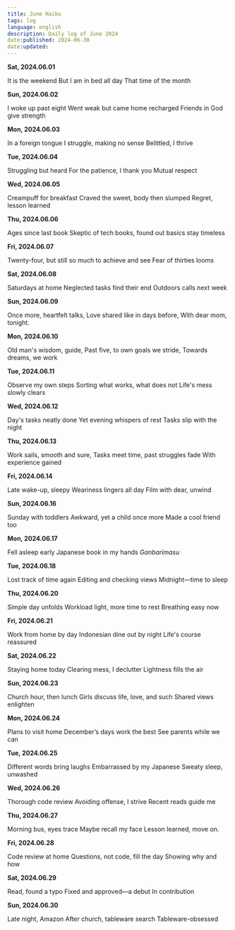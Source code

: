 ```yaml
---
title: June Haiku
tags: log
language: english
description: Daily log of June 2024
date:published: 2024-06-30
date:updated:
---
```


**Sat, 2024.06.01**

It is the weekend
But I am in bed all day
That time of the month

**Sun, 2024.06.02**

I woke up past eight
Went weak but came home recharged
Friends in God give strength

**Mon, 2024.06.03**

In a foreign tongue
I struggle, making no sense
Belittled, I thrive

**Tue, 2024.06.04**

Struggling but heard
For the patience, I thank you
Mutual respect

**Wed, 2024.06.05**

Creampuff for breakfast
Craved the sweet, body then slumped
Regret, lesson learned

**Thu, 2024.06.06**

Ages since last book
Skeptic of tech books, found out
basics stay timeless

**Fri, 2024.06.07**

Twenty-four, but still
so much to achieve and see
Fear of thirties looms

**Sat, 2024.06.08**

Saturdays at home
Neglected tasks find their end
Outdoors calls next week

**Sun, 2024.06.09**

Once more, heartfelt talks,
Love shared like in days before,
With dear mom, tonight.

**Mon, 2024.06.10**

Old man's wisdom, guide,
Past five, to own goals we stride,
Towards dreams, we work

**Tue, 2024.06.11**

Observe my own steps
Sorting what works, what does not
Life's mess slowly clears

**Wed, 2024.06.12**

Day's tasks neatly done
Yet evening whispers of rest
Tasks slip with the night

**Thu, 2024.06.13**

Work sails, smooth and sure,
Tasks meet time, past struggles fade
With experience gained

**Fri, 2024.06.14**

Late wake-up, sleepy
Weariness lingers all day
Film with dear, unwind

**Sun, 2024.06.16**

Sunday with toddlers
Awkward, yet a child once more
Made a cool friend too

**Mon, 2024.06.17**

Fell asleep early
Japanese book in my hands
_Ganbarimasu_

**Tue, 2024.06.18**

Lost track of time again
Editing and checking views
Midnight—time to sleep

**Thu, 2024.06.20**

Simple day unfolds
Workload light, more time to rest
Breathing easy now

**Fri, 2024.06.21**

Work from home by day
Indonesian dine out by night
Life's course reassured

**Sat, 2024.06.22**

Staying home today
Clearing mess, I declutter
Lightness fills the air

**Sun, 2024.06.23**

Church hour, then lunch
Girls discuss life, love, and such
Shared views enlighten


**Mon, 2024.06.24**

Plans to visit home
December’s days work the best
See parents while we can

**Tue, 2024.06.25**

Different words bring laughs
Embarrassed by my Japanese
Sweaty sleep, unwashed

**Wed, 2024.06.26**

Thorough code review
Avoiding offense, I strive
Recent reads guide me

**Thu, 2024.06.27**

Morning bus, eyes trace
Maybe recall my face
Lesson learned, move on.

**Fri, 2024.06.28**

Code review at home
Questions, not code, fill the day
Showing why and how

**Sat, 2024.06.29**

Read, found a typo
Fixed and approved—a debut
In contribution

**Sun, 2024.06.30**

Late night, Amazon
After church,  tableware search
Tableware-obsessed